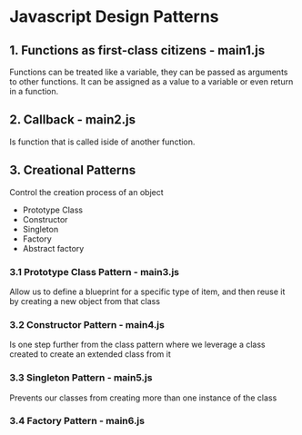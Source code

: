 # Javascript Design Patterns

## 1. Functions as first-class citizens - main1.js

Functions can be treated like a variable, they can be passed as arguments to other functions. It can be assigned as a value to a variable or even return in a function.

## 2. Callback - main2.js

Is function that is called iside of another function.

## 3. Creational Patterns

Control the creation process of an object

- Prototype Class
- Constructor
- Singleton
- Factory
- Abstract factory

### 3.1 Prototype Class Pattern - main3.js

Allow us to define a blueprint for a specific type of item, and then reuse it by creating a new object from that class

### 3.2 Constructor Pattern - main4.js

Is one step further from the class pattern where we leverage a class created to create an extended class from it

### 3.3 Singleton Pattern - main5.js

Prevents our classes from creating more than one instance of the class

### 3.4 Factory Pattern - main6.js
